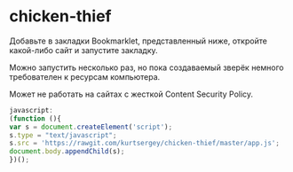 # chicken-thief

Добавьте в закладки Bookmarklet, представленный ниже, откройте какой-либо сайт и запустите закладку.

Можно запустить несколько раз, но пока создаваемый зверёк немного требователен к ресурсам компьютера.

Может не работать на сайтах с жесткой Content Security Policy.


```javascript
javascript: 
(function (){
var s = document.createElement('script'); 
s.type = "text/javascript"; 
s.src = 'https://rawgit.com/kurtsergey/chicken-thief/master/app.js'; 
document.body.appendChild(s);
})();
```
